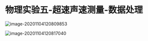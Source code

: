 # 物理实验五-超速声速测量-数据处理

![image-20201104120809853](C:\Users\10161\AppData\Roaming\Typora\typora-user-images\image-20201104120809853.png)

![image-20201104120817040](C:\Users\10161\AppData\Roaming\Typora\typora-user-images\image-20201104120817040.png)